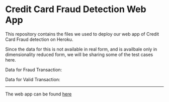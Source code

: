 # Credit Card Fraud Detection Web App
This repository contains the files we used to deploy our web app of Credit Card Fraud detection on Heroku.

Since the data for this is not available in real form, and is availbale only in dimensionality reduced form, we will be sharing some of the test cases here.

Data for Fraud Transaction:



Data for Valid Transaction:


****************************

The web app can be found [here](https://www.google.com/url?q=https://credit-card-fraud-detect-ion.herokuapp.com/&sa=D&source=hangouts&ust=1599890506172000&usg=AFQjCNFMw5kRvTCqhn-xm35d7hSq0sooYQ)

